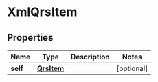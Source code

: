 

# XmlQrsItem

## Properties

Name | Type | Description | Notes
------------ | ------------- | ------------- | -------------
**self** | [**QrsItem**](QrsItem.md) |  |  [optional]





